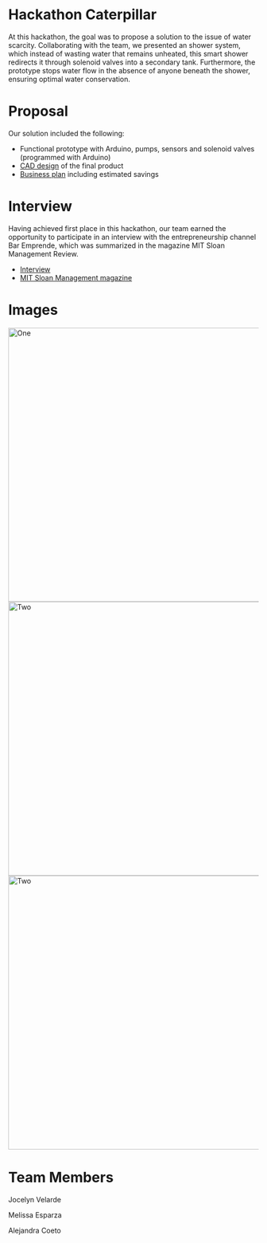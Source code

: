 # Hackathon Caterpillar
At this hackathon, the goal was to propose a solution to the issue of water scarcity. Collaborating with the team, we presented an shower system, which instead of wasting water that remains unheated, this smart shower redirects it through solenoid valves into a secondary tank. Furthermore, the prototype stops water flow in the absence of anyone beneath the shower, ensuring optimal water conservation.


# Proposal
Our solution included the following:
- Functional prototype with Arduino, pumps, sensors and solenoid valves (programmed with Arduino)
- [CAD design](https://cad.onshape.com/documents/e1c0fad38eb51b710241040b/w/15ff5aebf5c887ae65428475/e/6598c40e1380575e82b8edcb?renderMode=0&uiState=62e88e991e8eaf63aa726923) of the final product
- [Business plan](PlanEjecutivo.pdf) including estimated savings

  
# Interview 
Having achieved first place in this hackathon, our team earned the opportunity to participate in an interview with the entrepreneurship channel Bar Emprende, which was summarized in the magazine MIT Sloan Management Review.
- [Interview](https://www.youtube.com/watch?v=0SPpYVNTDJg&list=PLlVRfiJJHK6UVXrB7YsKZoVCXP9SjiRdl&index=5)
- [MIT Sloan Management magazine](https://mitsloanreview.mx/ecosistema-emprendedor/smart-shower-como-convertir-tu-prototipo-en-un-producto-que-todos-compren/)

# Images
<img width="550" alt="One" src="https://user-images.githubusercontent.com/109093534/198198426-c7982c01-9d15-4daf-99fa-96aeb69137fc.png">
<img width="550" alt="Two" src="https://github.com/Ale-Coeto/RegaderaAutomatica/assets/109093534/a124501e-15d4-4d21-b210-766a235a9cf9">
<img width="550" alt="Two" src="https://github.com/Ale-Coeto/RegaderaAutomatica/assets/109093534/710233f2-ee07-4923-8431-3c839f946c1a">

# Team Members
Jocelyn Velarde 

Melissa Esparza

Alejandra Coeto



